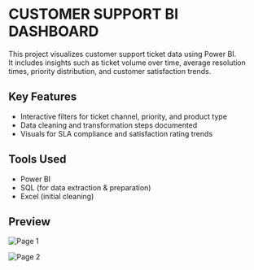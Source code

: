 # CUSTOMER SUPPORT BI DASHBOARD

This project visualizes customer support ticket data using Power BI.  
It includes insights such as ticket volume over time, average resolution times, priority distribution, and customer satisfaction trends.

## Key Features
- Interactive filters for ticket channel, priority, and product type  
- Data cleaning and transformation steps documented  
- Visuals for SLA compliance and satisfaction rating trends  

## Tools Used
- Power BI  
- SQL (for data extraction & preparation)  
- Excel (initial cleaning)  

## Preview

![Page 1](https://github.com/user-attachments/assets/05dd665c-8f5b-47e9-ba40-155d927666ea)

![Page 2](https://github.com/user-attachments/assets/39c3d7ed-7049-471d-8b0d-f2f13c652929)
